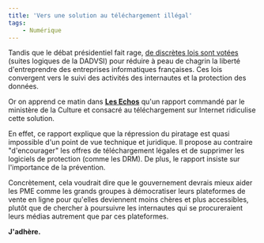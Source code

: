 ```yaml
---
title: 'Vers une solution au téléchargement illégal'
tags:
    - Numérique
---
```


Tandis que le débat présidentiel fait rage,
[de discrètes lois sont votées](http://www.lemonde.fr/idees/article/2007/04/20/l-etat-veut-il-tuer-internet-en-france-par-philippe-jannet_899116_3232.html)
(suites logiques de la DADVSI) pour réduire à peau de chagrin la liberté
d'entreprendre des entreprises informatiques françaises. Ces lois convergent
vers le suivi des activités des internautes et la protection des données.

Or on apprend ce matin dans [**Les Echos**](http://recherche.lesechos.fr) qu'un
rapport commandé par le ministère de la Culture et consacré au téléchargement
sur Internet ridiculise cette solution.

En effet, ce rapport explique que la répression du piratage est quasi impossible
d'un point de vue technique et juridique. Il propose au contraire "d'encourager"
les offres de téléchargement légales et de supprimer les logiciels de protection
(comme les DRM). De plus, le rapport insiste sur l'importance de la prévention.

Concrètement, cela voudrait dire que le gouvernement devrais mieux aider les PME
comme les grands groupes à démocratiser leurs plateformes de vente en ligne pour
qu'elles deviennent moins chères et plus accessibles, plutôt que de chercher à
poursuivre les internautes qui se procureraient leurs médias autrement que par
ces plateformes.

**J'adhère.**
